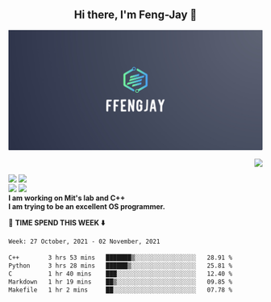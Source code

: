 <h2 align="center"> Hi there, I'm Feng-Jay 👋 </h2>  

![](https://github.com/Feng-Jay/DataStruct/blob/master/Image/1.png)  

<img align="right" src="https://github-readme-stats.vercel.app/api?username=Feng-Jay&show_icons=true&icon_color=CE1D2D&text_color=718096&bg_color=ffffff&hide_title=true" />


&emsp;

![](https://visitor-badge.glitch.me/badge?page_id=Feng-Jay.readme)
![](https://img.shields.io/badge/Concentrate-Cpp-blue)  
![](https://img.shields.io/badge/Rust-primer-orange)
![](https://img.shields.io/badge/Target-OS-9cf)  
**I am working on Mit's lab and C++**  
**I am trying to be an excellent OS programmer.**  


📘 **TIME SPEND THIS WEEK ⬇️**
<!--START_SECTION:waka-->
```text
Week: 27 October, 2021 - 02 November, 2021

C++        3 hrs 53 mins   ███████▒░░░░░░░░░░░░░░░░░   28.91 % 
Python     3 hrs 28 mins   ██████▒░░░░░░░░░░░░░░░░░░   25.81 % 
C          1 hr 40 mins    ███░░░░░░░░░░░░░░░░░░░░░░   12.40 % 
Markdown   1 hr 19 mins    ██▒░░░░░░░░░░░░░░░░░░░░░░   09.85 % 
Makefile   1 hr 2 mins     ██░░░░░░░░░░░░░░░░░░░░░░░   07.78 % 
```
<!--END_SECTION:waka-->
